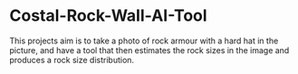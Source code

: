 # Costal-Rock-Wall-AI-Tool
This projects aim is to take a photo of rock armour with a hard hat in the picture, and have a tool that then estimates the rock sizes in the image and produces a rock size distribution.
